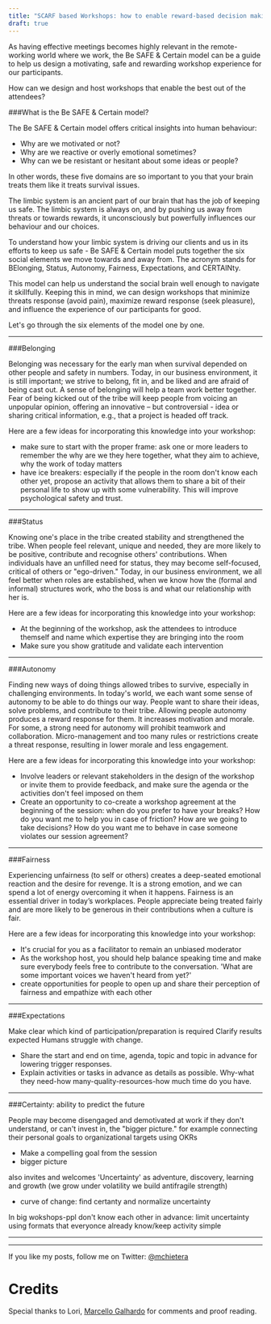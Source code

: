 ```yaml
---
title: "SCARF based Workshops: how to enable reward-based decision making"
draft: true
---
```


As having effective meetings becomes highly relevant in the remote-working world where we work, the Be SAFE & Certain model can be a guide to help us design a motivating, safe and rewarding workshop experience for our participants.

How can we design and host workshops that enable the best out of the attendees?  

###What is the Be SAFE & Certain model?

The Be SAFE & Certain model offers critical insights into human behaviour:

- Why are we motivated or not?
- Why are we reactive or overly emotional sometimes?
- Why can we be resistant or hesitant about some ideas or people?

In other words, these five domains are so important to you that your brain treats them like it treats survival issues.

The limbic system is an ancient part of our brain that has the job of keeping us safe. The limbic system is always on, and by pushing us away from threats or towards rewards, it unconsciously
but powerfully influences our behaviour and our choices.

To understand how your limbic system is driving our clients and us in its efforts to keep us safe - Be SAFE & Certain model
puts together the six social elements we move towards and away from. The acronym stands for BElonging, Status, Autonomy, Fairness, Expectations, and CERTAINty. 

This model can help us understand the social brain well enough to navigate it skillfully.
Keeping this in mind, we can design workshops that minimize threats response (avoid pain), maximize reward response (seek pleasure), and influence the experience of our participants for good.

Let's go through the six elements of the model one by one.

---

###Belonging

Belonging was necessary for the early man when survival depended on other people and safety in numbers.
Today, in our business environment, it is still important; we strive to belong, fit in, and be liked and are afraid of being cast out. A sense of belonging will help a team work better together.
Fear of being kicked out of the tribe will keep people from voicing an unpopular opinion, offering an innovative – but controversial - idea or sharing critical information, e.g., that a project is headed off track.

Here are a few ideas for incorporating this knowledge into your workshop:

- make sure to start with the proper frame: ask one or more leaders to remember the why are we they here together, what they aim to achieve, why the work of today matters
- have ice breakers: especially if the people in the room don't know each other yet, propose an activity that allows them to share a bit of their personal life to show up with some vulnerability. This will improve psychological safety and trust.
---

###Status

Knowing one's place in the tribe created stability and strengthened the tribe.
When people feel relevant, unique and needed, they are more likely to be
positive, contribute and recognise others' contributions.
When individuals have an unfilled need for status, they may become self-focused, critical of others or "ego-driven."
Today, in our business environment, we all feel better when roles are established, when we know how the (formal and informal) structures work, who the boss is and what our relationship with her is.

Here are a few ideas for incorporating this knowledge into your workshop:

- At the beginning of the workshop, ask the attendees to introduce themself and name which expertise they are bringing into the room
- Make sure you show gratitude and validate each intervention

---

###Autonomy

Finding new ways of doing things allowed tribes to survive, especially in
challenging environments.
In today's world, we each want some sense of autonomy to be able to do things our way.
People want to share their ideas, solve problems, and contribute to their tribe.
Allowing people autonomy produces a reward response for them. It increases motivation and morale.
For some, a strong need for autonomy will prohibit teamwork and collaboration.
Micro-management and too many rules or restrictions create a threat response, resulting in lower morale and less engagement.

Here are a few ideas for incorporating this knowledge into your workshop:

- Involve leaders or relevant stakeholders in the design of the workshop or invite them to provide feedback, and make sure the agenda or the activities don't feel imposed on them
- Create an opportunity to co-create a workshop agreement at the beginning of the session: when do you prefer to have your breaks? How do you want me to help you in case of friction? How are we going to take decisions? How do you want me to behave in case someone violates our session agreement? 

---

###Fairness

Experiencing unfairness (to self or others) creates a deep-seated emotional reaction and the desire for revenge.
It is a strong emotion, and we can spend a lot of energy overcoming it when it happens.
Fairness is an essential driver in today’s workplaces. People appreciate being treated fairly and are more likely to be generous in their contributions when a culture is fair.

Here are a few ideas for incorporating this knowledge into your workshop:

- It's crucial for you as a facilitator to remain an unbiased moderator
- As the workshop host, you should help balance speaking time and make sure everybody feels free to contribute to the conversation. 'What are some important voices we haven't heard from yet?' 
- create opportunities for people to open up and share their perception of fairness and empathize with each other

---


###Expectations

Make clear which kind of participation/preparation is required
Clarify results expected
Humans struggle with change. 
- Share the start and end on time, agenda, topic and topic in advance for lowering trigger responses.
- Explain activities or tasks in advance as details as possible. 
Why-what they need-how many-quality-resources-how much time do you have. 

---

###Certainty: ability to predict the future

People may become disengaged and demotivated at work if they don't understand, or can't invest in, the "bigger picture."
for example connecting their personal goals to organizational targets using OKRs
- Make a compelling goal from the session 
- bigger picture

also invites and welcomes 'Uncertainty' as adventure, discovery, learning and growth (we grow under volatility we build antifragile strength)
+ curve of change: find certanty and normalize uncertainty

In big wokshops-ppl don't know each other in advance: limit uncertainty using formats that everyonce already know/keep activity simple



---



---



If you like my posts, follow me on Twitter: [@mchietera](https://twitter.com/mchietera)

# Credits

Special thanks to Lori, [Marcello Galhardo](https://twitter.com/marcellogalhardo) for comments and proof reading.
